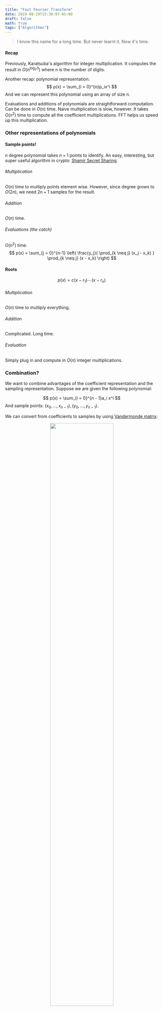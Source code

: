 ```yaml
---
title: "Fast Fourier Transform"
date: 2024-08-29T15:30:07-05:00
draft: false
math: true
tags: ["Algorithms"]
---
```


> I know this name for a long time. But never learnt it. Now it's time.

#### Recap

Previously, Karatsuba's algorithm for integer multiplication. It computes the result in $O(n^{\log_2 3})$ where $n$ is the number of digits.

Another recap: polynomial representation: 
$$
p(x) = \sum_{i = 0}^{n}p_ix^i
$$
And we can represent this polynomial using an array of size $n$.

Evaluations and additions of polynomials are straightforward computation. Can be done in $O(n)$ time. Naive multiplication is slow, however. It takes $O(n^2)$ time to compute all the coefficient multiplications. FFT helps us speed up this multiplication. 



### Other representations of polynomials

#### Sample points! 

$n$ degree polynomial takes $n+1$ points to identify. An easy, interesting, but super useful algorithm in crypto: [Shamir Secret Sharing](https://en.wikipedia.org/wiki/Shamir%27s_secret_sharing). 

###### Multiplication

$O(n)$ time to multiply points element wise. However, since degree grows to $O(2n)$, we need $2n + 1$ samples for the result.

###### Addition

$O(n)$ time.

###### Evaluations (the catch)

$O(n^2)$ time.
$$
p(x) = \sum_{j = 0}^{n-1}
\left(
\frac{y_j}{
\prod_{k \neq j} (x_j - x_k)
}
\prod_{k \neq j} (x - x_k)
\right)
$$

#### Roots

$$
p(x) = c(x-r_1) \cdots (x - r_n)
$$



###### Multiplication

$O(n)$ time to multiply everything. 

###### Addition

Complicated. Long time.

###### Evaluation

Simply plug in and compute in $O(n)$ integer multiplications.





### Combination?

We want to combine advantages of the coefficient representation and the sampling representation. Suppose we are given the following polynomial:


$$
p(x) = \sum_{i = 0}^{n - 1}a_i x^i
$$
And sample points: $(x_0, \ldots, x_{n-1}),(y_0, \ldots, y_{n-1})$.

We can convert from coefficients to samples by using [Vandermonde matrix](https://en.wikipedia.org/wiki/Vandermonde_matrix): 

<center>
  <figure>
    <img src=" https://raw.githubusercontent.com/helloboyxxx/images-for-notes/master/uPic/image-20240829142833481.png " style="width:70%;" />
    <figcaption>  </figcaption>
  </figure>
</center>

This is like evaluating the polynomial $n$ times. It takes $O(n^2)$ time. However, can we choose the sample points carefully so that we can make this faster? 

#### Recall: divide and conqure in integer multiplications

{{< math >}}
$$
\begin{align*}
x \gets a \cdot 10 ^{n/2} + b\\
y \gets c \cdot 10 ^{n/2} + d\\

\end{align*}
$$
{{< /math >}}

huh? They look like polynomials.

#### In polynomials?
{{< math >}}
$$
\begin{align*}
\underbrace{p(x)}_{\text{degree }n} &= a_0 + a_1 x + \ldots + a_{n-1}x^{n-1}\\
&= x \cdot \underbrace{p_{\text{odd}}}_{\text{degree }n / 2} + \underbrace{p_{\text{even}}}_{\text{degree }n / 2}
\end{align*}
$$
{{< /math >}}
<center>
  <figure>
    <img src=" https://raw.githubusercontent.com/helloboyxxx/images-for-notes/master/uPic/image-20240829144325179.png " style="width:70%;" />
    <figcaption>  </figcaption>
  </figure>
</center>

"The size of a collapsing set must be a power of 2."

If $T(n)$ = evaluating a degree $n-1$ polynomial on a collapisble set of $n$ sample points, 
$$
T(n) = 2T\left(\frac{n}{2}\right) + O(n)
$$


#### Constructing a huge collapsible set

$$
\set{1} \to \set{1, -1} \to \set{i, -i, 1, -1} \to \cdots
$$



Reapeating $k$ times gives us a collapsible set of size $2^k$. This is called $2^k$ complex roots of unity.



<center>
  <figure>
    <img src=" https://raw.githubusercontent.com/helloboyxxx/images-for-notes/master/uPic/image-20240829150217770.png " style="width:70%;" />
  </figure>
</center>





#### We want to go back from samples to coeff: 

Previously we had $\vec{y} = V \cdot \vec{a}$. To get back, we multiply the inverse of $V$ on both sides. This multiplication can also be solved using DFT (only minor changes).



### Now, polynomial multiplication

High-level: for the input we have two polynomials $P, Q$. We run FFT to get $P^\*, Q^\*$, which are in sample form. We do multiplication on these two samples in $O(n)$ time, getting $R^\*$. Finally, we compute inverse FFT and return.



### Other use cases

- Convolution of sequences. Almost exactly the same as polynomials. But we only want the coefficients.





### Reference: 

https://courses.grainger.illinois.edu/cs473/fa2024/notes/A-fft.pdf
